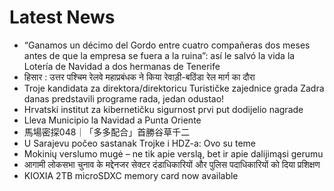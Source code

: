 # Latest News
-  “Ganamos un décimo del Gordo entre cuatro compañeras dos meses antes de que la empresa se fuera a la ruina”: así le salvó la vida la Lotería de Navidad a dos hermanas de Tenerife
-  हिसार : उत्तर पश्चिम रेलवे महाप्रबंधक ने किया रेवाड़ी-बठिंडा रेल मार्ग का दौरा
-  Troje kandidata za direktora/direktoricu Turističke zajednice grada Zadra danas predstavili programe rada, jedan odustao!
-  Hrvatski institut za kibernetičku sigurnost prvi put dodijelio nagrade
-  Lleva Municipio la Navidad a Punta Oriente
-  馬場密探048｜「多多配合」首勝谷草千二
-  U Sarajevu počeo sastanak Trojke i HDZ-a: Ovo su teme
-  Mokinių verslumo mugė – ne tik apie verslą, bet ir apie dalijimąsi gerumu
-  आगामी लोकसभा चुनाव के मद्देनजर सेक्टर दंडाधिकारियों और पुलिस पदाधिकारियों को दिया प्रशिक्षण
-  KIOXIA 2TB microSDXC memory card now available
